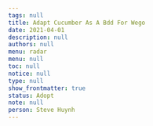 ```yaml
---
tags: null
title: Adapt Cucumber As A Bdd For Wego
date: 2021-04-01
description: null
authors: null
menu: radar
menu: null
toc: null
notice: null
type: null
show_frontmatter: true
status: Adopt
note: null
person: Steve Huynh
---
```


